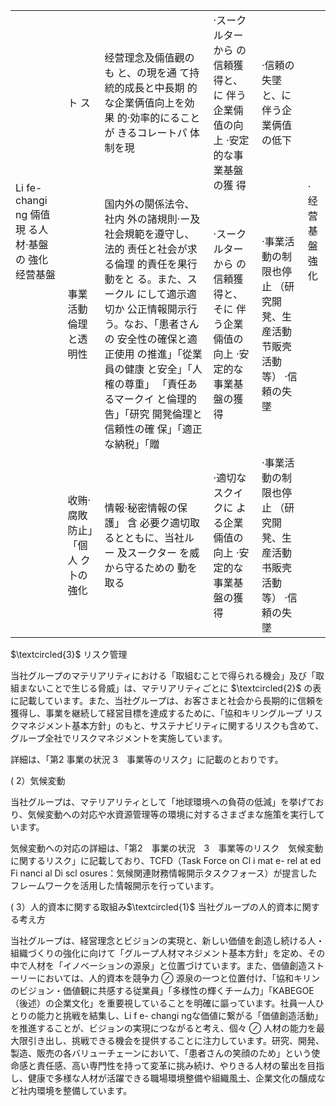 <html><body><table><tr><td rowspan="2">Li fe- changi ng 倆值現 る人材·基盤の 強化经营基盤</td><td>ト ス</td><td>经营理念及倆值觀のも と、の現を通 て持統的成長と中長期 的な企業俩值向上を効果 的·効率的にることが きるコレートパ 体制を現</td><td>·スークルターから の信頼獲得と、に 伴う企業倆值の向上 ·安定的な事業基盤の獲 得</td><td>·信頼の失墜と、に 伴う企業俩值の低下</td><td rowspan="2">·经营基盤強化</td></tr><tr><td>事業活動 倫理と透明性</td><td>国内外の闋係法令、社内 外の諸規則·ー及 社会規範を遵守し、法的 责任と社会が求る倫理 的責任を果行動をと る。また、スークル にして適示適切か 公正情報開示行 う。なお、「患者さんの 安全性の確保と適正使用 の推進」「從業員の健康 と安全」「人榷の尊重」 「責任あるマークイ と倫理的告」「研究 開凳倫理と信頼性の確 保」「適正な納税」「贈</td><td>·スークルターから の信頼獲得と、そに 伴う企業倆值の向上 ·安定的な事業基盤の獲 得</td><td>·事業活動の制限也停止 （研究開凳、生産活動 节販壳活動等） ·信頼の失墜</td></tr><tr><td></td><td>收贿·腐敗防止」「個人 ク 卜の強化</td><td>情報·秘密情報の保護」 含 必要ク適切取 るとともに、当社ルー 及スークター を威から守るための 動を取る</td><td>·適切なスクイクに よる企業倆值の向上 ·安定的な事業基盤の獲 得</td><td>·事業活動の制限也停止 （研究開凳、生産活動 书販壳活動等） ·信頼の失墜</td><td></td></tr></table></body></html>  

$\textcircled{3}$ リスク管理  

当社グループのマテリアリティにおける「取組むことで得られる機会」及び「取組まないことで生じる脅威」は、マテリアリティごとに $\textcircled{2}$ の表に記載しています。また、当社グループは、お客さまと社会から長期的に信頼を獲得し、事業を継続して経営目標を達成するために、「協和キリングループ リスクマネジメント基本方針」のもと、サステナビリティに関するリスクも含めて、グループ全社でリスクマネジメントを実施しています。  

詳細は、「第2 事業の状況 3　事業等のリスク」に記載のとおりです。  

( 2）気候変動  

当社グループは、マテリアリティとして「地球環境への負荷の低減」を挙げており、気候変動への対応や水資源管理等の環境に対するさまざまな施策を実行しています。  

気候変動への対応の詳細は、「第2　事業の状況　3　事業等のリスク　気候変動に関するリスク」に記載しており、TCFD（Task Force on Cl i mat e- rel at ed Fi nanci al Di scl osures：気候関連財務情報開示タスクフォース）が提言したフレームワークを活用した情報開示を行っています。  

( 3）人的資本に関する取組み$\textcircled{1}$ 当社グループの人的資本に関する考え方  

当社グループは、経営理念とビジョンの実現と、新しい価値を創造し続ける人・組織づくりの強化に向けて「グループ人材マネジメント基本方針」を定め、その中で人材を「イノベーションの源泉」と位置づけています。また、価値創造ストーリーにおいては、人的資本を競争力 $\oslash$ 源泉の一つと位置付け、「協和キリンのビジョン・価値観に共感する従業員」「多様性の輝くチーム力」「KABEGOE（後述）の企業文化」を重要視していることを明確に謳っています。社員一人ひとりの能力と挑戦を結集し、Li f e- changi ngな価値に繋がる「価値創造活動」を推進することが、ビジョンの実現につながると考え、個々 $\oslash$ 人材の能力を最大限引き出し、挑戦できる機会を提供することに注力しています。研究、開発、製造、販売の各バリューチェーンにおいて、「患者さんの笑顔のため」という使命感と責任感、高い専門性を持って変革に挑み続け、やりきる人材の輩出を目指し、健康で多様な人材が活躍できる職場環境整備や組織風土、企業文化の醸成など社内環境を整備しています。  